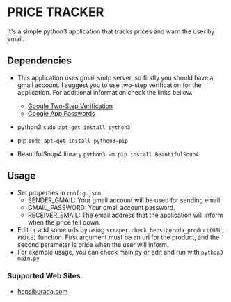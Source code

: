 # PRICE TRACKER
It's a simple python3 application that tracks prices and warn the user by email.

## Dependencies
- This application uses gmail smtp server, so firstly you should have a gmail account.
I suggest you to use two-step verification for the application. For additional information check the links bellow.

    - [Google Two-Step Verification](https://www.google.com/landing/2step/)
    - [Google App Passwords](https://myaccount.google.com/apppasswords)
- python3 `sudo apt-get install python3`
- pip  `sudo apt-get install python3-pip`
- BeautifulSoup4 library `python3 -m pip install BeautifulSoup4`

## Usage
- Set properties in `config.json`
    - SENDER_GMAIL: Your gmail account will be used for sending email
    - GMAIL_PASSWORD: Your gmail account password.
    - RECEIVER_EMAIL: The email address that the application will inform when the price fell down.
- Edit or add some urls by using 
`scraper.check_hepsiburada_product(URL, PRICE)` function. First argument must be an url for the product, and the second parameter is price when the user will inform.
- For example usage, you can check main.py or edit and run with `python3 main.py`

### Supported Web Sites
- [hepsiburada.com](https://www.hepsiburada.com/)
